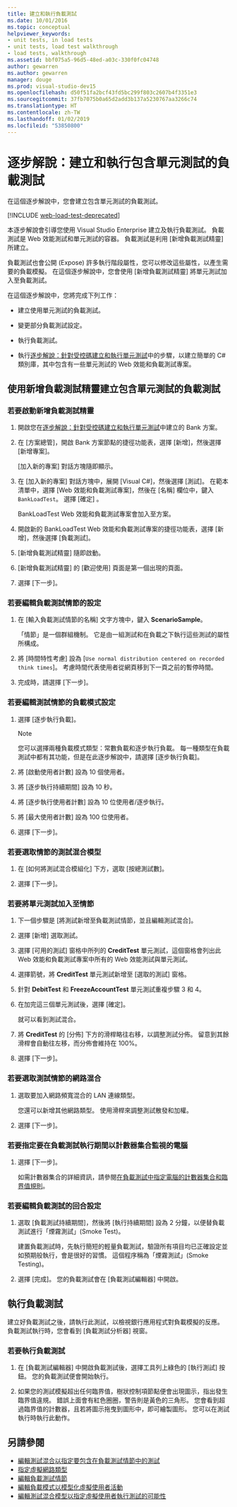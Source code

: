 ```yaml
---
title: 建立和執行負載測試
ms.date: 10/01/2016
ms.topic: conceptual
helpviewer_keywords:
- unit tests, in load tests
- unit tests, load test walkthrough
- load tests, walkthrough
ms.assetid: bbf075a5-96d5-48ed-a03c-330f0fc04748
author: gewarren
ms.author: gewarren
manager: douge
ms.prod: visual-studio-dev15
ms.openlocfilehash: d50f51fa2bcf43fd5bc299f803c2607b4f3351e3
ms.sourcegitcommit: 37fb7075b0a65d2add3b137a5230767aa3266c74
ms.translationtype: HT
ms.contentlocale: zh-TW
ms.lasthandoff: 01/02/2019
ms.locfileid: "53850800"
---
```

# <a name="walkthrough-create-and-run-a-load-test-that-contains-unit-tests"></a>逐步解說：建立和執行包含單元測試的負載測試

在這個逐步解說中，您會建立包含單元測試的負載測試。

[!INCLUDE [web-load-test-deprecated](includes/web-load-test-deprecated.md)]

本逐步解說會引導您使用 Visual Studio Enterprise 建立及執行負載測試。 負載測試是 Web 效能測試和單元測試的容器。 負載測試是利用 [新增負載測試精靈] 所建立。

負載測試也會公開 (Expose) 許多執行階段屬性，您可以修改這些屬性，以產生需要的負載模擬。 在這個逐步解說中，您會使用 [新增負載測試精靈] 將單元測試加入至負載測試。

在這個逐步解說中，您將完成下列工作：

-   建立使用單元測試的負載測試。

-   變更部分負載測試設定。

-   執行負載測試。

-   執行[逐步解說：針對受控碼建立和執行單元測試](../test/walkthrough-creating-and-running-unit-tests-for-managed-code.md)中的步驟，以建立簡單的 C# 類別庫，其中包含有一些單元測試的 Web 效能和負載測試專案。

## <a name="create-a-load-test-containing-unit-tests-using-the-new-load-test-wizard"></a>使用新增負載測試精靈建立包含單元測試的負載測試

### <a name="to-start-the-new-load-test-wizard"></a>若要啟動新增負載測試精靈

1.  開啟您在[逐步解說：針對受控碼建立和執行單元測試](../test/walkthrough-creating-and-running-unit-tests-for-managed-code.md)中建立的 Bank 方案。

2.  在 [方案總管]，開啟 Bank 方案節點的捷徑功能表，選擇 [新增]，然後選擇 [新增專案]。

     [加入新的專案] 對話方塊隨即顯示。

3.  在 [加入新的專案] 對話方塊中，展開 [Visual C#]，然後選擇 [測試]。 在範本清單中，選擇 [Web 效能和負載測試專案]，然後在 [名稱] 欄位中，鍵入 `BankLoadTest`。 選擇 [確定] 。

     BankLoadTest Web 效能和負載測試專案會加入至方案。

4.  開啟新的 BankLoadTest Web 效能和負載測試專案的捷徑功能表，選擇 [新增]，然後選擇 [負載測試]。

5.  [新增負載測試精靈] 隨即啟動。

6.  [新增負載測試精靈] 的 [歡迎使用] 頁面是第一個出現的頁面。

7.  選擇 [下一步]。

### <a name="to-edit-settings-for-load-test-scenario"></a>若要編輯負載測試情節的設定

1.  在 [輸入負載測試情節的名稱] 文字方塊中，鍵入 **ScenarioSample**。

     「情節」是一個群組機制。 它是由一組測試和在負載之下執行這些測試的屬性所構成。

2.  將 [時間特性考慮] 設為 [`Use normal distribution centered on recorded think times`]。 考慮時間代表使用者從網頁移到下一頁之前的暫停時間。

1.  完成時，請選擇 [下一步]。

### <a name="to-edit-load-pattern-setting-for-test-scenario"></a>若要編輯測試情節的負載模式設定

1.  選擇 [逐步執行負載]。

    > [!NOTE]
    > 您可以選擇兩種負載模式類型：常數負載和逐步執行負載。 每一種類型在負載測試中都有其功能，但是在此逐步解說中，請選擇 [逐步執行負載]。

2.  將 [啟動使用者計數] 設為 10 個使用者。

3.  將 [逐步執行持續期間] 設為 10 秒。

4.  將 [逐步執行使用者計數] 設為 10 位使用者/逐步執行。

5.  將 [最大使用者計數] 設為 100 位使用者。

6.  選擇 [下一步]。

### <a name="to-select-test-mix-model-for-the-scenario"></a>若要選取情節的測試混合模型

1.  在 [如何將測試混合模組化] 下方，選取 [按總測試數]。

2.  選擇 [下一步]。

### <a name="to-add-unit-tests-to-the-scenario"></a>若要將單元測試加入至情節

1.  下一個步驟是 [將測試新增至負載測試情節，並且編輯測試混合]。

2.  選擇 [新增] 選取測試。

3.  選擇 [可用的測試] 窗格中所列的 **CreditTest** 單元測試，這個窗格會列出此 Web 效能和負載測試專案中所有的 Web 效能測試與單元測試。

4.  選擇箭號，將 **CreditTest** 單元測試新增至 [選取的測試] 窗格。

5.  針對 **DebitTest** 和 **FreezeAccountTest** 單元測試重複步驟 3 和 4。

6.  在加完這三個單元測試後，選擇 [確定]。

     就可以看到測試混合。

7.  將 **CreditTest** 的 [分佈] 下方的滑桿略往右移，以調整測試分佈。 留意到其餘滑桿會自動往左移，而分佈會維持在 100%。

8.  選擇 [下一步]。

### <a name="to-select-network-mix-for-test-scenario"></a>若要選取測試情節的網路混合

1.  選取要加入網路頻寬混合的 LAN 連線類型。

     您還可以新增其他網路類型。 使用滑桿來調整測試散發和加權。

2.  選擇 [下一步]。

### <a name="to-specify-computers-to-monitor-with-counter-sets-during-load-test-run"></a>若要指定要在負載測試執行期間以計數器集合監視的電腦

1.  選擇 [下一步]。

     如需計數器集合的詳細資訊，請參閱[在負載測試中指定電腦的計數器集合和臨界值規則](../test/specify-counter-sets-and-threshold-rules-for-load-testing.md)。

### <a name="to-edit-run-setting-for-load-test"></a>若要編輯負載測試的回合設定

1.  選取 [負載測試持續期間]，然後將 [執行持續期間] 設為 2 分鐘，以便替負載測試進行「煙霧測試」(Smoke Test)。

     建置負載測試時，先執行簡短的輕量負載測試，驗證所有項目均已正確設定並如預期般執行，會是很好的習慣。 這個程序稱為「煙霧測試」(Smoke Testing)。

2.  選擇 [完成]。 您的負載測試會在 [負載測試編輯器] 中開啟。

## <a name="run-the-load-test"></a>執行負載測試
 建立好負載測試之後，請執行此測試，以檢視銀行應用程式對負載模擬的反應。 負載測試執行時，您會看到 [負載測試分析器] 視窗。

### <a name="to-run-the-load-test"></a>若要執行負載測試

1.  在 [負載測試編輯器] 中開啟負載測試後，選擇工具列上綠色的 [執行測試] 按鈕。 您的負載測試便會開始執行。

2.  如果您的測試模擬超出任何臨界值，樹狀控制項節點便會出現圖示，指出發生臨界值違規。 錯誤上面會有紅色圈圈，警告則是黃色的三角形。 您會看到超過臨界值的計數器，且若將圖示拖曳到圖形中，即可繪製圖形。 您可以在測試執行時執行此動作。

## <a name="see-also"></a>另請參閱

- [編輯測試混合以指定要包含在負載測試情節中的測試](../test/edit-the-test-mix-to-specify-which-web-browsers-types-in-a-load-test-scenario.md)
- [指定虛擬網路類型](../test/specify-virtual-network-types-in-a-load-test-scenario.md)
- [編輯負載測試情節](../test/edit-load-test-scenarios.md)
- [編輯負載模式以模型化虛擬使用者活動](../test/edit-load-patterns-to-model-virtual-user-activities.md)
- [編輯測試混合模型以指定虛擬使用者執行測試的可能性](../test/edit-test-mix-models-to-specify-the-probability-of-a-virtual-user-running-a-test.md)